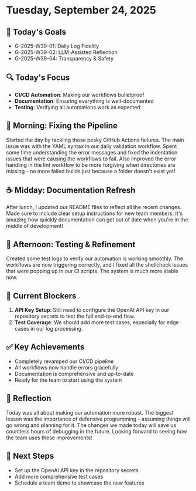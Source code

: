 # Tuesday, September 24, 2025

## 🎯 Today's Goals
- G-2025-W39-01: Daily Log Fidelity
- G-2025-W39-02: LLM-Assisted Reflection
- G-2025-W39-04: Transparency & Safety

## 🔍 Today's Focus
- **CI/CD Automation**: Making our workflows bulletproof
- **Documentation**: Ensuring everything is well-documented
- **Testing**: Verifying all automations work as expected

## 🌅 Morning: Fixing the Pipeline
Started the day by tackling those pesky GitHub Actions failures. The main issue was with the YAML syntax in our daily validation workflow. Spent some time understanding the error messages and fixed the indentation issues that were causing the workflows to fail. Also improved the error handling in the lint workflow to be more forgiving when directories are missing - no more failed builds just because a folder doesn't exist yet!

## ☕ Midday: Documentation Refresh
After lunch, I updated our README files to reflect all the recent changes. Made sure to include clear setup instructions for new team members. It's amazing how quickly documentation can get out of date when you're in the middle of development!

## 🌇 Afternoon: Testing & Refinement
Created some test logs to verify our automation is working smoothly. The workflows are now triggering correctly, and I fixed all the shellcheck issues that were popping up in our CI scripts. The system is much more stable now.

## 🚧 Current Blockers
1. **API Key Setup**: Still need to configure the OpenAI API key in our repository secrets to test the full end-to-end flow.
2. **Test Coverage**: We should add more test cases, especially for edge cases in our log processing.

## ✅ Key Achievements
- Completely revamped our CI/CD pipeline
- All workflows now handle errors gracefully
- Documentation is comprehensive and up-to-date
- Ready for the team to start using the system

## 🤔 Reflection
Today was all about making our automation more robust. The biggest lesson was the importance of defensive programming - assuming things will go wrong and planning for it. The changes we made today will save us countless hours of debugging in the future. Looking forward to seeing how the team uses these improvements!

## 🔄 Next Steps
- Set up the OpenAI API key in the repository secrets
- Add more comprehensive test cases
- Schedule a team demo to showcase the new features

